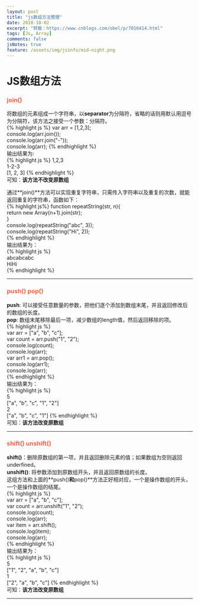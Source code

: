 ```yaml
---
layout: post
title: "js数组方法整理"
date: 2018-10-02
excerpt: "转载：https://www.cnblogs.com/obel/p/7016414.html"
tags: [Js, Array]
comments: false
jsNotes: true
feature: /assets/img/jsinfo/mid-night.png
---
```


# JS数组方法  
### <label style="color:tomato">join()</label> 
  将数组的元素组成一个字符串，以**separator**为分隔符，省略的话则用默认用逗号为分隔符，该方法之接受一个参数：分隔符。  
{% highlight js %}
  var arr = [1,2,3];  
  console.log(arr.join());  
  console.log(arr.join("-"));  
  console.log(arr);
{% endhighlight %}  
  输出结果为:  
{% highlight js %}
  1,2,3  
  1-2-3  
  [1, 2, 3]
{% endhighlight %}  
  可知：**该方法不改变原数组**  
  
  通过**join()**方法可以实现重复字符串，只需传入字符串以及重复的次数，就能返回重复的字符串，函数如下：  
{% highlight js%}
  function repeatString(str, n){  
     return new Array(n+1).join(str);  
  }  
  console.log(repeatString("abc", 3));  
  console.log(repeatString("Hi", 2));  
{% endhighlight %}  
  输出结果为：  
{% highlight js %}    
  abcabcabc  
  HiHi  
{% endhighlight %}  

---  
### <label style="color:tomato">push() pop()</label>  
  **push**: 可以接受任意数量的参数，把他们逐个添加到数组末尾，并且返回修改后的数组的长度。  
  **pop**:  数组末尾移除最后一项，减少数组的length值，然后返回移除的项。  
{% highlight js %}  
  var arr = ["a", "b", "c"];  
  var count = arr.push("1", "2");  
  console.log(count);  
  console.log(arr);  
  var arr1 = arr.pop();  
  console.log(arr1);  
  console.log(arr);  
{% endhighlight %}  
  输出结果为：  
{% highlight js %}  
  5  
  ["a", "b", "c", "1", "2"]  
  2  
  ["a", "b", "c", "1"]
{% endhighlight %}  
  可知：**该方法改变原数组**  
  
---  
### <label style="color:tomato">shift() unshift()</label>  
  **shift()**：删除原数组的第一项，并且返回删除元素的值；如果数组为空则返回underfined。  
  **unshift()**: 将参数添加到原数组开头，并且返回原数组的长度。  
  这组方法和上面的**push()**和**pop()**方法正好相对应，一个是操作数组的开头，一个是操作数组的结尾。  
{% highlight js %}  
  var arr = ["a", "b", "c"];  
  var count = arr.unshift("1", "2");  
  console.log(count);  
  console.log(arr);  
  var item = arr.shift();  
  console.log(item);  
  console.log(arr);  
{% endhighlight %}  
  输出结果为：  
{% highlight js %}  
  5  
  ["1", "2", "a", "b", "c"]  
  1  
  ["2", "a", "b", "c"]
{% endhighlight %}  
  可知：**该方法改变原数组**  
  
---  

  
  
  
